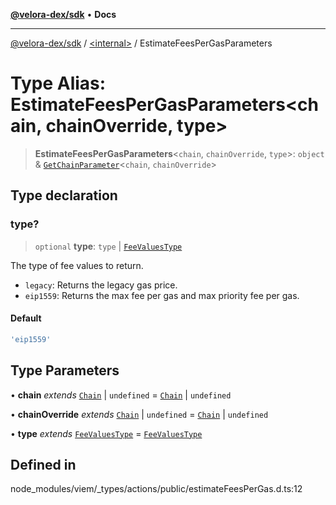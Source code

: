 [**@velora-dex/sdk**](../../README.md) • **Docs**

***

[@velora-dex/sdk](../../globals.md) / [\<internal\>](../README.md) / EstimateFeesPerGasParameters

# Type Alias: EstimateFeesPerGasParameters\<chain, chainOverride, type\>

> **EstimateFeesPerGasParameters**\<`chain`, `chainOverride`, `type`\>: `object` & [`GetChainParameter`](GetChainParameter.md)\<`chain`, `chainOverride`\>

## Type declaration

### type?

> `optional` **type**: `type` \| [`FeeValuesType`](FeeValuesType.md)

The type of fee values to return.

- `legacy`: Returns the legacy gas price.
- `eip1559`: Returns the max fee per gas and max priority fee per gas.

#### Default

```ts
'eip1559'
```

## Type Parameters

• **chain** *extends* [`Chain`](Chain.md) \| `undefined` = [`Chain`](Chain.md) \| `undefined`

• **chainOverride** *extends* [`Chain`](Chain.md) \| `undefined` = [`Chain`](Chain.md) \| `undefined`

• **type** *extends* [`FeeValuesType`](FeeValuesType.md) = [`FeeValuesType`](FeeValuesType.md)

## Defined in

node\_modules/viem/\_types/actions/public/estimateFeesPerGas.d.ts:12
